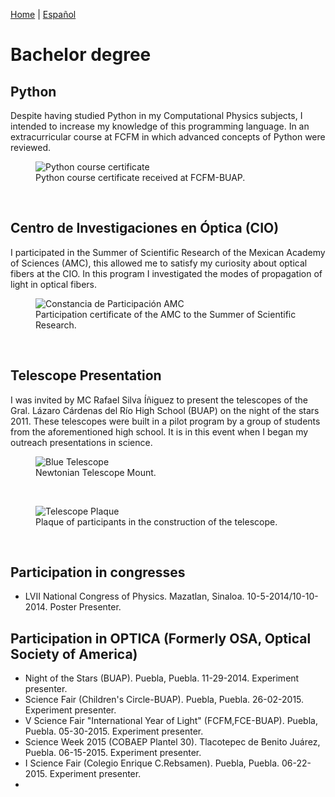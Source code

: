 [Home](index.md) \| [Español](bacheloresp.md)

# Bachelor degree
<!--
<figure>
  <img
  src="https://imgur.com/PAEuSo0.jpg"
  alt="Bachelor's degree">
  <figcaption>Bachelor's degree.
  </figcaption>
</figure>
<br/>

-->
## Python

Despite having studied Python in my Computational Physics subjects, I intended to increase my knowledge of this programming language. In an extracurricular course at FCFM in which advanced concepts of Python were reviewed.

<figure>
  <img
  src="https://imgur.com/ZVf3MCZ.jpg"
  alt="Python course certificate">
  <figcaption>Python course certificate received at FCFM-BUAP.
  </figcaption>
</figure>
<br/>

## Centro de Investigaciones en Óptica (CIO)

I participated in the Summer of Scientific Research of the Mexican Academy of Sciences (AMC), this allowed me to satisfy my curiosity about optical fibers at the CIO. In this program I investigated the modes of propagation of light in optical fibers. 

<figure>
  <img
  src="https://imgur.com/Jk8r82A.jpg"
  alt="Constancia de Participación AMC">
  <figcaption>Participation certificate of the AMC to the Summer of Scientific Research.
  </figcaption>
</figure>
<br/>

## Telescope Presentation

I was invited by MC Rafael Silva Íñiguez to present the telescopes of the Gral. Lázaro Cárdenas del Río High School (BUAP) on the night of the stars 2011. These telescopes were built in a pilot program by a group of students from the aforementioned high school. It is in this event when I began my outreach presentations in science. 

<figure>
  <img
  src="https://imgur.com/QHr1vyO.jpg"
  alt="Blue Telescope">
  <figcaption>Newtonian Telescope Mount.
  </figcaption>
</figure>
<br/>

<figure>
  <img
  src="https://imgur.com/w8DuLCz.jpg"
  alt="Telescope Plaque">
  <figcaption>Plaque of participants in the construction of the telescope.
  </figcaption>
</figure>
<br/>

## Participation in congresses

- LVII National Congress of Physics. Mazatlan, Sinaloa. 10-5-2014/10-10-2014. Poster Presenter.

## Participation in OPTICA (Formerly OSA, Optical Society of America)

- Night of the Stars (BUAP). Puebla, Puebla. 11-29-2014. Experiment presenter.
- Science Fair (Children's Circle-BUAP). Puebla, Puebla. 26-02-2015. Experiment presenter.
- V Science Fair "International Year of Light" (FCFM,FCE-BUAP). Puebla, Puebla. 05-30-2015. Experiment presenter.
- Science Week 2015 (COBAEP Plantel 30). Tlacotepec de Benito Juárez, Puebla. 06-15-2015. Experiment presenter.
- I Science Fair (Colegio Enrique C.Rebsamen). Puebla, Puebla. 06-22-2015. Experiment presenter.
- 